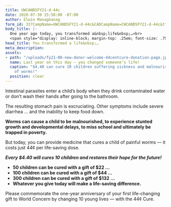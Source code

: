 ```yaml
---
title: UWCANDSFY21-d-44c
date: 2020-07-30 15:58:00 -07:00
author: Elwin Managbanag
form_id: 33?CampName=UWCANDSFY21-d-44c&CADCampName=CWCANDSFY21-d-44c&tfa_1202=Cure
body_title: |-
  One year ago today, you transformed a&nbsp;life&nbsp;…<br>
  <span style="display: inline-block; margin-top: .25em; font-size: .75em; font-weight: normal; line-height: 1.25;">Today, you can transform 100 children’s lives!&nbsp;… with the 44-Cent Cure</span><br>
head_title: You transformed a life&nbsp;…
meta_description: 
assets:
- path: "/uploads/fy21-08-new-donor-welcome-44centcure-donation-page.jpg"
  name: Last year on this day — you changed someone’s life!
  caption: "$4.40 can cure 10 children suffering sickness and malnourishment because
    of worms!"
  position: clear
---
```


Intestinal parasites enter a child’s body when they drink contaminated water or don’t wash their hands after going to the bathroom. 

The resulting stomach pain is excruciating. Other symptoms include severe diarrhea&nbsp;... and the inability to keep food down.  

**Worms can cause a child to be malnourished, to experience stunted growth and developmental delays, to miss school and ultimately be trapped in poverty.**

But today, you can provide medicine that cures a child of painful worms&nbsp;— it costs just 44¢ per life-saving dose.   

***Every $4.40 will cures 10 children and restores their hope for the future!***

* **50 children can be cured with a gift of $22 ...**
* **100 children can be cured with a gift of $44 ...**
* **300 children can be cured with a gift of $132 ...**
* **Whatever you give today will make a life-saving difference.**

Please commemorate the one-year anniversary of your first life-changing gift to World Concern by changing 10 young lives&nbsp;— with the 44¢ Cure.
<br><br>
